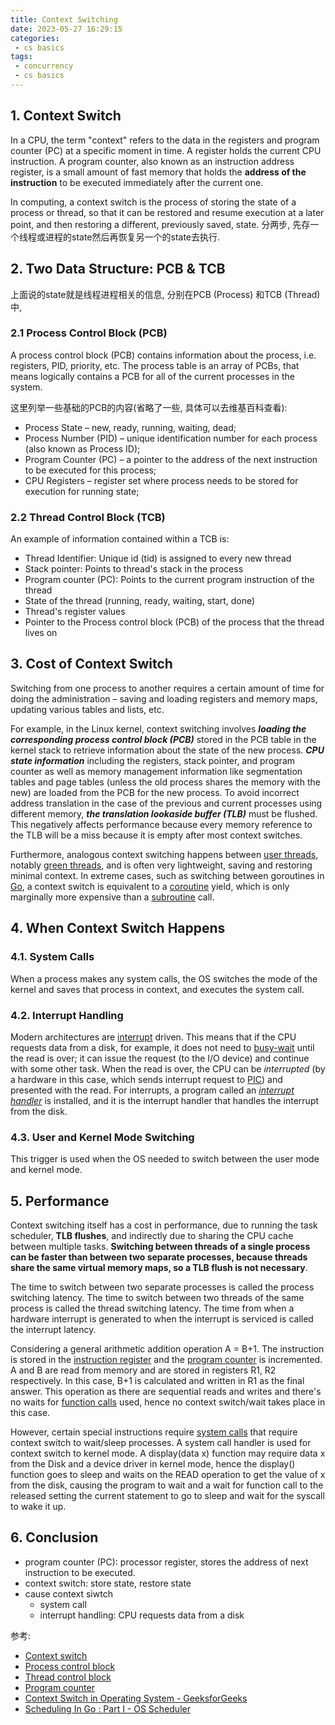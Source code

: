 ```yaml
---
title: Context Switching
date: 2023-05-27 16:29:15
categories:
 - cs basics
tags:
 - concurrency
 - cs basics
---
```


## 1. Context Switch

In a CPU, the term "context" refers to the data in the registers and program counter (PC) at a specific moment in time. A register holds the current CPU instruction. A program counter, also known as an instruction address register, is a small amount of fast memory that holds the **address of the instruction** to be executed immediately after the current one.

In computing, a context switch is the process of storing the state of a process or thread, so that it can be restored and resume execution at a later point, and then restoring a different, previously saved, state. 分两步, 先存一个线程或进程的state然后再恢复另一个的state去执行. 

## 2. Two Data Structure: PCB & TCB

上面说的state就是线程进程相关的信息, 分别在PCB (Process) 和TCB (Thread) 中, 

### 2.1 Process Control Block (PCB)

A process control block (PCB) contains information about the process, i.e. registers, PID, priority, etc. The process table is an array of PCBs, that means logically contains a PCB for all of the current processes in the system. 

这里列举一些基础的PCB的内容(省略了一些, 具体可以去维基百科查看):

- Process State – new, ready, running, waiting, dead;
- Process Number (PID) – unique identification number for each process (also known as Process ID);
- Program Counter (PC) – a pointer to the address of the next instruction to be executed for this process;
- CPU Registers – register set where process needs to be stored for execution for running state;

### 2.2 **Thread Control Block** (**TCB**)

An example of information contained within a TCB is:

- Thread Identifier: Unique id (tid) is assigned to every new thread
- Stack pointer: Points to thread's stack in the process
- Program counter (PC): Points to the current program instruction of the thread
- State of the thread (running, ready, waiting, start, done)
- Thread's register values
- Pointer to the Process control block (PCB) of the process that the thread lives on

## 3. Cost of Context Switch

Switching from one process to another requires a certain amount of time for doing the administration – saving and loading registers and memory maps, updating various tables and lists, etc. 

For example, in the Linux kernel, context switching involves ***loading the corresponding process control block (PCB)*** stored in the PCB table in the kernel stack to retrieve information about the state of the new process. ***CPU state information*** including the registers, stack pointer, and program counter as well as memory management information like segmentation tables and page tables (unless the old process shares the memory with the new) are loaded from the PCB for the new process. To avoid incorrect address translation in the case of the previous and current processes using different memory, ***the translation lookaside buffer (TLB)*** must be flushed. This negatively affects performance because every memory reference to the TLB will be a miss because it is empty after most context switches. 

Furthermore, analogous context switching happens between [user threads](https://en.wikipedia.org/wiki/User_thread), notably [green threads](https://en.wikipedia.org/wiki/Green_thread), and is often very lightweight, saving and restoring minimal context. In extreme cases, such as switching between goroutines in [Go](https://en.wikipedia.org/wiki/Go_(programming_language)), a context switch is equivalent to a [coroutine](https://en.wikipedia.org/wiki/Coroutine) yield, which is only marginally more expensive than a [subroutine](https://en.wikipedia.org/wiki/Subroutine) call.

## 4. When Context Switch Happens

### 4.1. System Calls

 When a process makes any system calls, the OS switches the mode of the kernel and saves that process in context, and executes the system call.

### 4.2. Interrupt Handling

Modern architectures are [interrupt](https://en.wikipedia.org/wiki/Interrupt) driven. This means that if the CPU requests data from a disk, for example, it does not need to [busy-wait](https://en.wikipedia.org/wiki/Busy-wait) until the read is over; it can issue the request (to the I/O device) and continue with some other task. When the read is over, the CPU can be *interrupted* (by a hardware in this case, which sends interrupt request to [PIC](https://en.wikipedia.org/wiki/Programmable_interrupt_controller)) and presented with the read. For interrupts, a program called an *[interrupt handler](https://en.wikipedia.org/wiki/Interrupt_handler)* is installed, and it is the interrupt handler that handles the interrupt from the disk.

### 4.3. User and Kernel Mode Switching

This trigger is used when the OS needed to switch between the user mode and kernel mode.

## 5. Performance

Context switching itself has a cost in performance, due to running the task scheduler, **TLB flushes**, and indirectly due to sharing the CPU cache between multiple tasks. **Switching between threads of a single process can be faster than between two separate processes, because threads share the same virtual memory maps, so a TLB flush is not necessary**.

The time to switch between two separate processes is called the process switching latency. The time to switch between two threads of the same process is called the thread switching latency. The time from when a hardware interrupt is generated to when the interrupt is serviced is called the interrupt latency. 

Considering a general arithmetic addition operation A = B+1. The instruction is stored in the [instruction register](https://en.wikipedia.org/wiki/Instruction_register) and the [program counter](https://en.wikipedia.org/wiki/Program_counter) is incremented. A and B are read from memory and are stored in registers R1, R2 respectively. In this case, B+1 is calculated and written in R1 as the final answer. This operation as there are sequential reads and writes and there's no waits for [function calls](https://en.wikipedia.org/wiki/Subroutine) used, hence no context switch/wait takes place in this case.

However, certain special instructions require [system calls](https://en.wikipedia.org/wiki/System_call) that require context switch to wait/sleep processes.  A system call handler is used for context switch to kernel mode. A display(data x) function may require data x from the Disk and a device driver in kernel mode, hence the display() function goes to sleep and waits on the READ operation to get the value of x from the disk, causing the program to wait and a wait for function call to the released setting the current statement to go to sleep and wait for the syscall to wake it up. 

## 6. Conclusion 

- program counter (PC): processor register, stores the address of next instruction to be executed.
- context switch: store state, restore state
- cause context siwtch
  - system call
  -  interrupt handling: CPU requests data from a disk

参考:

- [Context switch](https://en.wikipedia.org/wiki/Context_switch)
- [Process control block](https://en.wikipedia.org/wiki/Process_control_block)
- [Thread control block](https://en.wikipedia.org/wiki/Thread_control_block)
- [Program counter](https://en.wikipedia.org/wiki/Program_counter)
- [Context Switch in Operating System - GeeksforGeeks](https://www.geeksforgeeks.org/context-switch-in-operating-system/)
- [Scheduling In Go : Part I - OS Scheduler](https://www.ardanlabs.com/blog/2018/08/scheduling-in-go-part1.html)

